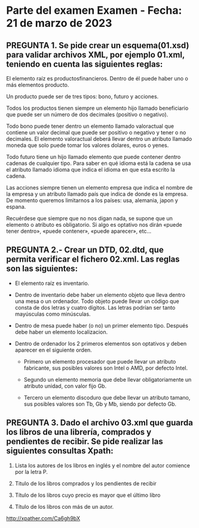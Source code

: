 # Parte del examen Examen - Fecha: 21 de marzo de 2023 

## PREGUNTA 1. Se pide crear un esquema(01.xsd) para validar archivos XML, por ejemplo 01.xml, teniendo en cuenta las siguientes reglas: 

El elemento raíz es productosfinancieros. Dentro de él puede haber uno o más elementos producto. 

Un producto puede ser de tres tipos: bono, futuro y acciones. 

Todos los productos tienen siempre un elemento hijo llamado beneficiario que puede ser un número de dos decimales (positivo o negativo). 

Todo bono puede tener dentro un elemento llamado valoractual que contiene un valor decimal que puede ser positivo o negativo y tener o no decimales. El elemento valoractual deberá llevar dentro un atributo llamado moneda que solo puede tomar los valores dolares, euros o yenes. 

Todo futuro tiene un hijo llamado elemento que puede contener dentro cadenas de cualquier tipo. Para saber en qué idioma está la cadena se usa el atributo llamado idioma que indica el idioma en que esta escrito la cadena. 

Las acciones siempre tienen un elemento empresa que indica el nombre de la empresa y un atributo llamado país que indica de donde es la empresa. De momento queremos limitarnos a los países: usa, alemania, japon y espana. 

Recuérdese que siempre que no nos digan nada, se supone que un elemento o atributo es obligatorio. Si algo es optativo nos dirán «puede tener dentro», «puede contener», «puede aparecer», etc… 

 

## PREGUNTA 2.- Crear un DTD, 02.dtd, que permita verificar el fichero 02.xml. Las reglas son las siguientes: 

- El elemento raíz es inventario. 

- Dentro de inventario debe haber un elemento objeto que lleva dentro una mesa o un ordenador. Todo objeto puede llevar un código que consta de dos letras y cuatro dígitos. Las letras podrían ser tanto mayúsculas como minúsculas. 

- Dentro de mesa puede haber (o no) un primer elemento tipo. Después debe haber un elemento localizacion. 

- Dentro de ordenador los 2 primeros elementos son optativos y deben aparecer en el siguiente orden. 

  * Primero un elemento procesador que puede llevar un atributo fabricante, sus posibles valores son Intel o AMD, por defecto Intel. 

  * Segundo un elemento memoria que debe llevar obligatoriamente un atributo unidad, con valor fijo Gb. 

  * Tercero un elemento discoduro que debe llevar un atributo tamano, sus posibles valores son Tb, Gb y Mb, siendo por defecto Gb. 

## PREGUNTA 3. Dado el archivo 03.xml que guarda los libros de una librería, comprados y pendientes de recibir. Se pide realizar las siguientes consultas Xpath: 

1. Lista los autores de los libros en inglés y el nombre del autor comience por la letra P. 


2. Titulo de los libros comprados y los pendientes de recibir 


3. Título de los libros cuyo precio es mayor que el último libro 


4. Título de los libros con más de un autor. 


http://xpather.com/Ca6gh9bX 
